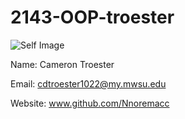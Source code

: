 # 2143-OOP-troester

![Self Image](2dwpQAXA.jpg)

Name: Cameron Troester

Email: cdtroester1022@my.mwsu.edu

Website: www.github.com/Nnoremacc
